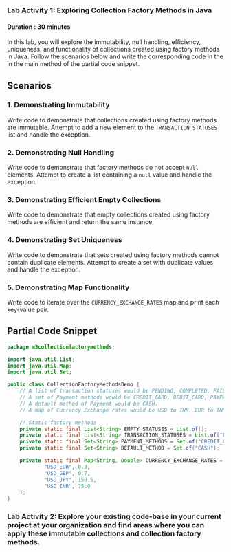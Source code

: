 
### Lab Activity 1: Exploring Collection Factory Methods in Java

#### Duration : 30 minutes
In this lab, you will explore the immutability, null handling, efficiency, uniqueness, and functionality of collections created using factory methods in Java. Follow the scenarios below and write the corresponding code in the in the main method of the partial code snippet.

## Scenarios

### 1. Demonstrating Immutability
Write code to demonstrate that collections created using factory methods are immutable. Attempt to add a new element to the `TRANSACTION_STATUSES` list and handle the exception.

### 2. Demonstrating Null Handling
Write code to demonstrate that factory methods do not accept `null` elements. Attempt to create a list containing a `null` value and handle the exception.

### 3. Demonstrating Efficient Empty Collections
Write code to demonstrate that empty collections created using factory methods are efficient and return the same instance.

### 4. Demonstrating Set Uniqueness
Write code to demonstrate that sets created using factory methods cannot contain duplicate elements. Attempt to create a set with duplicate values and handle the exception.

### 5. Demonstrating Map Functionality
Write code to iterate over the `CURRENCY_EXCHANGE_RATES` map and print each key-value pair.



## Partial Code Snippet

```java
package m3collectionfactorymethods;

import java.util.List;
import java.util.Map;
import java.util.Set;

public class CollectionFactoryMethodsDemo {
    // A list of transaction statuses would be PENDING, COMPLETED, FAILED, etc.
    // A set of Payment methods would be CREDIT_CARD, DEBIT_CARD, PAYPAL, etc.
    // A default method of Payment would be CASH.
    // A map of Currency Exchange rates would be USD to INR, EUR to INR, etc.

    // Static factory methods
    private static final List<String> EMPTY_STATUSES = List.of();
    private static final List<String> TRANSACTION_STATUSES = List.of("PENDING", "COMPLETED", "FAILED", "ABORTED");
    private static final Set<String> PAYMENT_METHODS = Set.of("CREDIT_CARD", "DEBIT_CARD", "BANK_TRANSFER", "CRYPTO", "PAYPAL");
    private static final Set<String> DEFAULT_METHOD = Set.of("CASH");

    private static final Map<String, Double> CURRENCY_EXCHANGE_RATES = Map.of(
            "USD_EUR", 0.9,
            "USD_GBP", 0.7,
            "USD_JPY", 150.5,
            "USD_INR", 75.0
    );
}

```

### Lab Activity 2: Explore your existing code-base in your current project at your organization and find areas where you can apply these immutable collections and collection factory methods. 
